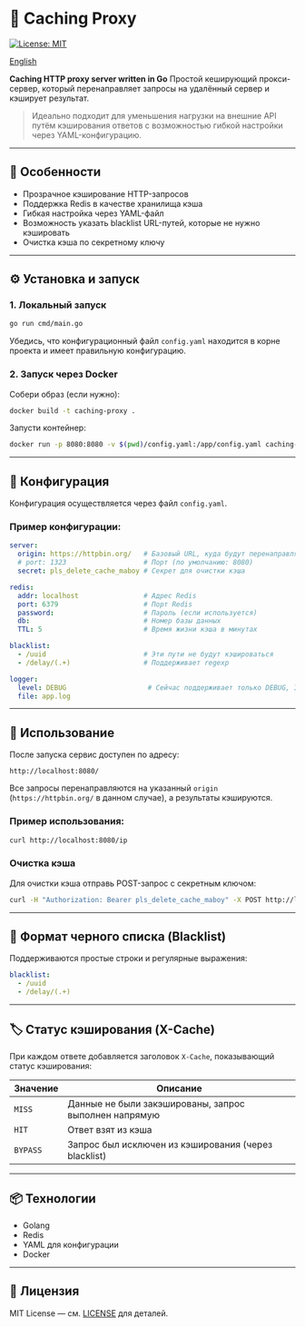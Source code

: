 # 🧠 Caching Proxy

[![License: MIT](https://img.shields.io/badge/License-MIT-yellow.svg)](https://opensource.org/licenses/MIT)

[English](README-en.md)

**Caching HTTP proxy server written in Go**
Простой кеширующий прокси-сервер, который перенаправляет запросы на удалённый сервер и кэширует результат.

> Идеально подходит для уменьшения нагрузки на внешние API путём кэширования ответов с возможностью гибкой настройки через YAML-конфигурацию.

---

## 📌 Особенности

- Прозрачное кэширование HTTP-запросов
- Поддержка Redis в качестве хранилища кэша
- Гибкая настройка через YAML-файл
- Возможность указать blacklist URL-путей, которые не нужно кэшировать
- Очистка кэша по секретному ключу

---

## ⚙️ Установка и запуск

### 1. Локальный запуск

```bash
go run cmd/main.go
```

Убедись, что конфигурационный файл `config.yaml` находится в корне проекта и имеет правильную конфигурацию.

### 2. Запуск через Docker

Собери образ (если нужно):

```bash
docker build -t caching-proxy .
```

Запусти контейнер:

```bash
docker run -p 8080:8080 -v $(pwd)/config.yaml:/app/config.yaml caching-proxy
```

---

## 📄 Конфигурация

Конфигурация осуществляется через файл `config.yaml`.

### Пример конфигурации:

```yaml
server:
  origin: https://httpbin.org/   # Базовый URL, куда будут перенаправляться запросы
  # port: 1323                   # Порт (по умолчанию: 8080)
  secret: pls_delete_cache_maboy # Секрет для очистки кэша

redis:
  addr: localhost                # Адрес Redis
  port: 6379                     # Порт Redis
  password:                      # Пароль (если используется)
  db:                            # Номер базы данных
  TTL: 5                         # Время жизни кэша в минутах

blacklist:
  - /uuid                        # Эти пути не будут кэшироваться
  - /delay/(.+)                  # Поддерживает regexp

logger:
  level: DEBUG                    # Сейчас поддерживает только DEBUG, INFO, ERROR
  file: app.log
```

---

## 🧪 Использование

После запуска сервис доступен по адресу:

```
http://localhost:8080/
```

Все запросы перенаправляются на указанный `origin` (`https://httpbin.org/` в данном случае), а результаты кэшируются.

### Пример использования:

```bash
curl http://localhost:8080/ip
```

### Очистка кэша

Для очистки кэша отправь POST-запрос с секретным ключом:

```bash
curl -H "Authorization: Bearer pls_delete_cache_maboy" -X POST http://localhost:8080/clear
```

---

## 📁 Формат черного списка (Blacklist)

Поддерживаются простые строки и регулярные выражения:

```yaml
blacklist:
  - /uuid
  - /delay/(.+)
```

---

## 🏷 Статус кэширования (X-Cache)

При каждом ответе добавляется заголовок `X-Cache`, показывающий статус кэширования:

| Значение     | Описание                                      |
|--------------|-----------------------------------------------|
| `MISS`       | Данные не были закэшированы, запрос выполнен напрямую |
| `HIT`        | Ответ взят из кэша                             |
| `BYPASS`     | Запрос был исключен из кэширования (через blacklist) |


---

## 📦 Технологии

- Golang
- Redis
- YAML для конфигурации
- Docker

---

## 🧾 Лицензия

MIT License — см. [LICENSE](LICENSE) для деталей.
